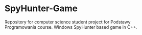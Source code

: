 # SpyHunter-Game
Repository for computer science student project for Podstawy Programowania course. Windows SpyHunter based game in C++.
